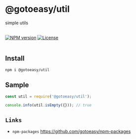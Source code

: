 # @gotoeasy/util
simple utils
<br>
<br>

[![NPM version](https://img.shields.io/npm/v/@gotoeasy/util.svg)](https://www.npmjs.com/package/@gotoeasy/util)
[![License](https://img.shields.io/badge/License-Apache%202-brightgreen.svg)](http://www.apache.org/licenses/LICENSE-2.0)
<br>
<br>

## Install
```
npm i @gotoeasy/util
```

## Sample
```js
const util = require('@gotoeasy/util');

console.info(util.isEmpty({})); // true
```


## `Links`
* `npm-packages` https://github.com/gotoeasy/npm-packages

